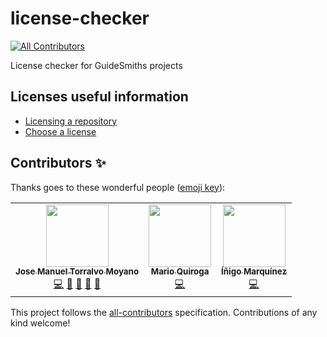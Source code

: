 # license-checker
<!-- ALL-CONTRIBUTORS-BADGE:START - Do not remove or modify this section -->
[![All Contributors](https://img.shields.io/badge/all_contributors-3-orange.svg?style=flat-square)](#contributors-)
<!-- ALL-CONTRIBUTORS-BADGE:END -->

License checker for GuideSmiths projects

## Licenses useful information

- [Licensing a repository
](https://docs.github.com/en/github/creating-cloning-and-archiving-repositories/licensing-a-repository)
- [Choose a license](https://choosealicense.com/appendix/)
## Contributors ✨

Thanks goes to these wonderful people ([emoji key](https://allcontributors.org/docs/en/emoji-key)):

<!-- ALL-CONTRIBUTORS-LIST:START - Do not remove or modify this section -->
<!-- prettier-ignore-start -->
<!-- markdownlint-disable -->
<table>
  <tr>
    <td align="center"><a href="https://github.com/jmtorralvo"><img src="https://avatars.githubusercontent.com/u/6839860?v=4?s=100" width="100px;" alt=""/><br /><sub><b>Jose Manuel Torralvo Moyano</b></sub></a><br /><a href="https://github.com/guidesmiths/license-checker/commits?author=jmtorralvo" title="Code">💻</a> <a href="https://github.com/guidesmiths/license-checker/commits?author=jmtorralvo" title="Documentation">📖</a> <a href="#ideas-jmtorralvo" title="Ideas, Planning, & Feedback">🤔</a> <a href="#maintenance-jmtorralvo" title="Maintenance">🚧</a> <a href="https://github.com/guidesmiths/license-checker/pulls?q=is%3Apr+reviewed-by%3Ajmtorralvo" title="Reviewed Pull Requests">👀</a></td>
    <td align="center"><a href="https://github.com/MarioQuiroga32"><img src="https://avatars.githubusercontent.com/u/43605474?v=4?s=100" width="100px;" alt=""/><br /><sub><b>Mario Quiroga</b></sub></a><br /><a href="https://github.com/guidesmiths/license-checker/commits?author=MarioQuiroga32" title="Code">💻</a></td>
    <td align="center"><a href="https://github.com/inigomarquinez"><img src="https://avatars.githubusercontent.com/u/25435858?v=4?s=100" width="100px;" alt=""/><br /><sub><b>Íñigo Marquínez</b></sub></a><br /><a href="https://github.com/guidesmiths/license-checker/commits?author=inigomarquinez" title="Code">💻</a></td>
  </tr>
</table>

<!-- markdownlint-restore -->
<!-- prettier-ignore-end -->

<!-- ALL-CONTRIBUTORS-LIST:END -->

This project follows the [all-contributors](https://github.com/all-contributors/all-contributors) specification. Contributions of any kind welcome!
